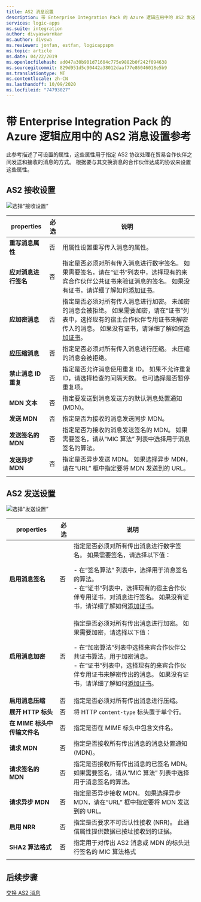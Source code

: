```yaml
---
title: AS2 消息设置
description: 带 Enterprise Integration Pack 的 Azure 逻辑应用中的 AS2 发送和接收设置的参考指南
services: logic-apps
ms.suite: integration
author: divyaswarnkar
ms.author: divswa
ms.reviewer: jonfan, estfan, logicappspm
ms.topic: article
ms.date: 04/22/2019
ms.openlocfilehash: ad047a30b901d71604c775e9882b0f242f094638
ms.sourcegitcommit: 829d951d5c90442a38012daaf77e86046018e5b9
ms.translationtype: MT
ms.contentlocale: zh-CN
ms.lasthandoff: 10/09/2020
ms.locfileid: "74793027"
---
```

# <a name="reference-for-as2-message-settings-in-azure-logic-apps-with-enterprise-integration-pack"></a>带 Enterprise Integration Pack 的 Azure 逻辑应用中的 AS2 消息设置参考

此参考描述了可设置的属性，这些属性用于指定 AS2 协议处理在贸易合作伙伴之间发送和接收的消息的方式。 根据要与其交换消息的合作伙伴达成的协议来设置这些属性。

<a name="AS2-incoming-messages"></a>

## <a name="as2-receive-settings"></a>AS2 接收设置

![选择“接收设置”](./media/logic-apps-enterprise-integration-as2-message-settings/receive-settings.png)

| properties | 必选 | 说明 |
|----------|----------|-------------|
| **重写消息属性** | 否 | 用属性设置重写传入消息的属性。 |
| **应对消息进行签名** | 否 | 指定是否必须对所有传入消息进行数字签名。 如果需要签名，请在“证书”列表中，选择现有的来宾合作伙伴公共证书来验证消息的签名。  如果没有证书，请详细了解如何[添加证书](../logic-apps/logic-apps-enterprise-integration-certificates.md)。 |
| **应加密消息** | 否 | 指定是否必须对所有传入消息进行加密。 未加密的消息会被拒绝。 如果需要加密，请在“证书”列表中，选择现有的宿主合作伙伴专用证书来解密传入的消息。  如果没有证书，请详细了解如何[添加证书](../logic-apps/logic-apps-enterprise-integration-certificates.md)。 |
| **应压缩消息** | 否 | 指定是否必须对所有传入消息进行压缩。 未压缩的消息会被拒绝。 |
| **禁止消息 ID 重复** | 否 | 指定是否允许消息使用重复 ID。 如果不允许重复 ID，请选择检查的间隔天数。 也可选择是否暂停重复项。 |
| **MDN 文本** | 否 | 指定要发送到消息发送方的默认消息处置通知 (MDN)。 |
| **发送 MDN** | 否 | 指定是否为接收的消息发送同步 MDN。  |
| **发送签名的 MDN** | 否 | 指定是否为接收的消息发送签名的 MDN。 如果需要签名，请从“MIC 算法”  列表中选择用于消息签名的算法。 |
| **发送异步 MDN** | 否 | 指定是否异步发送 MDN。 如果选择异步 MDN，请在“URL”  框中指定要将 MDN 发送到的 URL。 |
||||

<a name="AS2-outgoing-messages"></a>

## <a name="as2-send-settings"></a>AS2 发送设置

![选择“发送设置”](./media/logic-apps-enterprise-integration-as2-message-settings/send-settings.png)

| properties | 必选 | 说明 |
|----------|----------|-------------|
| **启用消息签名** | 否 | 指定是否必须对所有传出消息进行数字签名。 如果需要签名，请选择以下值： <p>- 在“签名算法”  列表中，选择用于消息签名的算法。 <br>- 在“证书”列表中，选择现有的宿主合作伙伴专用证书，对消息进行签名。  如果没有证书，请详细了解如何[添加证书](../logic-apps/logic-apps-enterprise-integration-certificates.md)。 |
| **启用消息加密** | 否 | 指定是否必须对所有传出消息进行加密。 如果需要加密，请选择以下值： <p>- 在“加密算法”列表中选择来宾合作伙伴公共证书算法，用于加密消息。  <br>- 在“证书”列表中，选择现有的来宾合作伙伴专用证书来解密传出的消息。  如果没有证书，请详细了解如何[添加证书](../logic-apps/logic-apps-enterprise-integration-certificates.md)。 |
| **启用消息压缩** | 否 | 指定是否必须对所有传出消息进行压缩。 |
| **展开 HTTP 标头** | 否 | 将 HTTP `content-type` 标头置于单个行。 |
| **在 MIME 标头中传输文件名** | 否 | 指定是否在 MIME 标头中包含文件名。 |
| **请求 MDN** | 否 | 指定是否接收所有传出消息的消息处置通知 (MDN)。 |
| **请求签名的 MDN** | 否 | 指定是否接收所有传出消息的已签名 MDN。 如果需要签名，请从“MIC 算法”  列表中选择用于消息签名的算法。 |
| **请求异步 MDN** | 否 | 指定是否异步接收 MDN。 如果选择异步 MDN，请在“URL”  框中指定要将 MDN 发送到的 URL。 |
| **启用 NRR** | 否 | 指定是否要求不可否认性接收 (NRR)。 此通信属性提供数据已按址接收到的证据。 |
| **SHA2 算法格式** | 否 | 指定用于对传出 AS2 消息或 MDN 的标头进行签名的 MIC 算法格式 |
||||

## <a name="next-steps"></a>后续步骤

[交换 AS2 消息](../logic-apps/logic-apps-enterprise-integration-as2.md)
